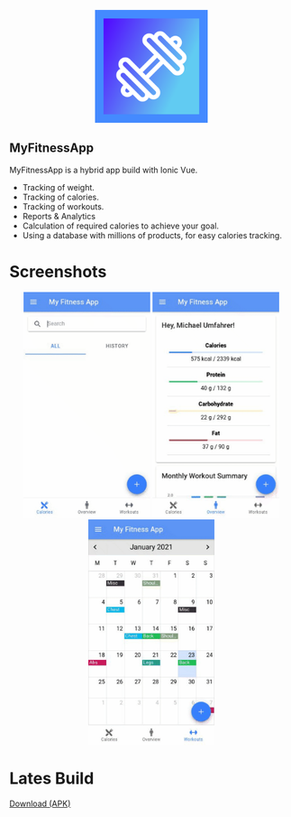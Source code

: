 <p align="center"><img src="https://github.com/Umfi/my-fitness-app/blob/master/resources/icon.png?raw=true" width="200" height="200"></p>


## MyFitnessApp

MyFitnessApp is a hybrid app build with Ionic Vue. 

- Tracking of weight.
- Tracking of calories.
- Tracking of workouts.
- Reports & Analytics
- Calculation of required calories to achieve your goal.
- Using a database with millions of products, for easy calories tracking.

# Screenshots

<p align="center">
    <img src="https://github.com/Umfi/my-fitness-app/blob/master/resources/food-tracking.gif?raw=true" height="400" />
    <img src="https://github.com/Umfi/my-fitness-app/blob/master/resources/overview.gif?raw=true" height="400" />
    <img src="https://github.com/Umfi/my-fitness-app/blob/master/resources/workout.gif?raw=true"  height="400" />
</p>

# Lates Build
<a href="https://github.com/Umfi/my-fitness-app/releases/download/latest-build/myfitnessapp-latest.apk" target="_blank">Download (APK)</a>

